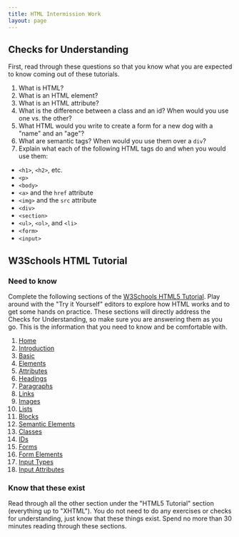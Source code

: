 ```yaml
---
title: HTML Intermission Work
layout: page
---
```


## Checks for Understanding

First, read through these questions so that you know what you are expected to know coming out of these tutorials.

1. What is HTML?
1. What is an HTML element?
1. What is an HTML attribute?
1. What is the difference between a class and an id? When would you use one vs. the other?
1. What HTML would you write to create a form for a new dog with a "name" and an "age"?
1. What are semantic tags? When would you use them over a `div`?
1. Explain what each of the following HTML tags do and when you would use them:
  * `<h1>`, `<h2>`, etc.
  * `<p>`
  * `<body>`
  * `<a>` and the `href` attribute
  * `<img>` and the `src` attribute
  * `<div>`
  * `<section>`
  * `<ul>`, `<ol>`, and `<li>`
  * `<form>`
  * `<input>`

## W3Schools HTML Tutorial

### Need to know

Complete the following sections of the [W3Schools HTML5 Tutorial](https://www.w3schools.com/html/default.asp). Play around with the "Try it Yourself" editors to explore how HTML works and to get some hands on practice. These sections will directly address the Checks for Understanding, so make sure you are answering them as you go. This is the information that you need to know and be comfortable with.

1. [Home](https://www.w3schools.com/html/default.asp)
1. [Introduction](https://www.w3schools.com/html/html_intro.asp)
1. [Basic](https://www.w3schools.com/html/html_basic.asp)
1. [Elements](https://www.w3schools.com/html/html_elements.asp)
1. [Attributes](https://www.w3schools.com/html/html_attributes.asp)
1. [Headings](https://www.w3schools.com/html/html_headings.asp)
1. [Paragraphs](https://www.w3schools.com/html/html_paragraphs.asp)
1. [Links](https://www.w3schools.com/html/html_links.asp)
1. [Images](https://www.w3schools.com/html/html_images.asp)
1. [Lists](https://www.w3schools.com/html/html_lists.asp)
1. [Blocks](https://www.w3schools.com/html/html_blocks.asp)
1. [Semantic Elements](https://www.w3schools.com/html/html5_semantic_elements.asp)
1. [Classes](https://www.w3schools.com/html/html_classes.asp)
1. [IDs](https://www.w3schools.com/html/html_id.asp)
1. [Forms](https://www.w3schools.com/html/html_forms.asp)
1. [Form Elements](https://www.w3schools.com/html/html_form_elements.asp)
1. [Input Types](https://www.w3schools.com/html/html_form_input_types.asp)
1. [Input Attributes](https://www.w3schools.com/html/html_form_attributes.asp)


### Know that these exist

Read through all the other section under the "HTML5 Tutorial" section (everything up to "XHTML"). You do not need to do any exercises or checks for understanding, just know that these things exist. Spend no more than 30 minutes reading through these sections.
